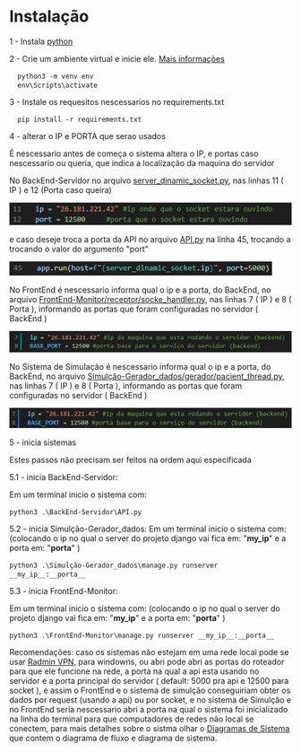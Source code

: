 # Instalação #
1 - Instala [python](https://www.python.org/)
  
2 - Crie um ambiente virtual e inicie ele. [Mais informações](https://docs.python.org/3/library/venv.html)
  
      python3 -m venv env
      env\Scripts\activate

    
3 - Instale os requesitos nescessarios no requirements.txt
  
      pip install -r requirements.txt
      
4 - alterar o IP e PORTA que serao usados    

É nescessario antes de começa o sistema altera o IP, e portas caso nescessario ou queria, que indica a localização da maquina do servidor
  

No BackEnd-Servidor no arquivo [server_dinamic_socket.py](https://github.com/denielfer/pbl-conectvidade-problema1/blob/main/BackEnd-Servidor/server_dinamic_socket.py), nas linhas 11 ( IP ) e 12 (Porta caso queira)

![Alt Text](imagens/ip_porta_API.png)

e caso deseje troca a porta da API no arquivo [API.py](https://github.com/denielfer/pbl-conectvidade-problema1/blob/main/BackEnd-Servidor/API.py) na linha 45, trocando a trocando o valor do argumento "port"

![Alt Text](imagens/ip_porta_backend.png)

No FrontEnd é nescessario informa qual o ip e a porta, do BackEnd, no arquivo [FrontEnd-Monitor/receptor/socke_handler.py](https://github.com/denielfer/pbl-conectvidade-problema1/blob/main/FrontEnd-Monitor/receptor/socke_handler.py), nas linhas 7 ( IP ) e 8 ( Porta ), informando as portas que foram configuradas no servidor ( BackEnd )

![Alt Text](imagens/ip_porta_frontend.png)

No Sistema de Simulação é nescessario informa qual o ip e a porta, do BackEnd, no arquivo [Simulção-Gerador_dados/gerador/pacient_thread.py](https://github.com/denielfer/pbl-conectvidade-problema1/blob/main/Simul%C3%A7%C3%A3o-Gerador_dados/gerador/pacient_thread.py), nas linhas 7 ( IP ) e 8 ( Porta ), informando as portas que foram configuradas no servidor ( BackEnd )

![Alt Text](imagens/ip_porta_gerador.png)
  
5 - inicia sistemas

 Estes passos não precisam ser feitos na ordem aqui especificada
   
5.1 - inicia BackEnd-Servidor:
    
 Em um terminal inicio o sistema com:
      
    python3 .\BackEnd-Servidor\API.py

5.2 - inicia Simulção-Gerador_dados:
 Em um terminal inicio o sistema com: (colocando o ip no qual o server do projeto django vai fica em: "__my_ip__" e a porta em: "__porta__" )
    
    python3 .\Simulção-Gerador_dados\manage.py runserver __my_ip__:__porta__
   
      
5.3 - inicia FrontEnd-Monitor:
    
 Em um terminal inicio o sistema com: (colocando o ip no qual o server do projeto django vai fica em: "__my_ip__" e a porta em: "__porta__" )
    
    python3 .\FrontEnd-Monitor\manage.py runserver __my_ip__:__porta__
    
Recomendações: caso os sistemas não estejam em uma rede local pode se usar [Radmin VPN](https://www.radmin-vpn.com/br/), para windowns, ou abri pode abri as portas do roteador para que ele funcione na rede, a porta na qual a api esta usando no servidor e a porta principal do servidor ( default: 5000 pra api e 12500 para socket ), e assim o FrontEnd e o sistema de simulção conseguiriam obter os dados por request (usando a api) ou por socket, e no sistema de Simulção e no FrontEnd seria nescessario abri a porta na qual o sistema foi inicializado na linha do terminal para que computadores de redes não local se conectem, para mais detalhes sobre o sistma olhar o [Diagramas de Sistema](https://github.com/denielfer/pbl-conectvidade-problema1/blob/main/Diagramas%20do%20sistema.png) que contem o diagrama de fluxo e diagrama de sistema.
